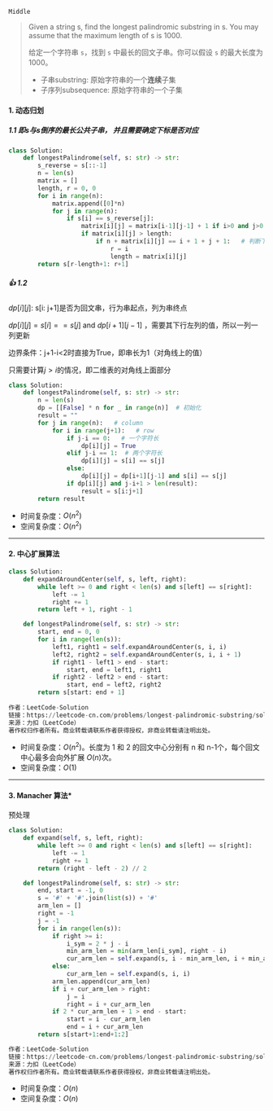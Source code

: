 `Middle`

> Given a string s, find the longest palindromic substring in s. You may assume that the maximum length of s is 1000.
>
> 给定一个字符串 `s`，找到 `s` 中最长的回文子串。你可以假设 `s` 的最大长度为 1000。
>
> - 子串substring: 原始字符串的一个**连续**子集
> - 子序列subsequence: 原始字符串的一个子集

#### 1. 动态归划

##### 1.1 即s与s倒序的**最长公共子串**， 并且需要确定下标是否对应

```python
class Solution:
    def longestPalindrome(self, s: str) -> str:
        s_reverse = s[::-1]
        n = len(s)
        matrix = []
        length, r = 0, 0
        for i in range(n):
            matrix.append([0]*n)
            for j in range(n):
                if s[i] == s_reverse[j]:
                    matrix[i][j] = matrix[i-1][j-1] + 1 if i>0 and j>0 else 1  # 公共子串长度
                    if matrix[i][j] > length:  
                        if n + matrix[i][j] == i + 1 + j + 1:   # 判断下标是否对应
                            r = i
                            length = matrix[i][j]
        return s[r-length+1: r+1]
```

##### :+1: 1.2

$dp[i][j]$: s[i: j+1]是否为回文串，行为串起点，列为串终点

$dp[i][j] = s[i]==s[j]$ and $dp[i+1][j-1]$ ，需要其下行左列的值，所以一列一列更新

边界条件：j+1-i<2时直接为True，即串长为1（对角线上的值）

只需要计算$j>i$的情况，即二维表的对角线上面部分

```python
class Solution:
    def longestPalindrome(self, s: str) -> str:
        n = len(s)
        dp = [[False] * n for _ in range(n)]  # 初始化
        result = ""
        for j in range(n):   # column
            for i in range(j+1):   # row
                if j-i == 0:   # 一个字符长
                    dp[i][j] = True
                elif j-i == 1:  # 两个字符长
                    dp[i][j] = s[i] == s[j]
                else:
                    dp[i][j] = dp[i+1][j-1] and s[i] == s[j]
                if dp[i][j] and j-i+1 > len(result):
                    result = s[i:j+1]
        return result
```

- 时间复杂度：$O(n^2)$
- 空间复杂度：$O(n^2)$

---

#### 2. 中心扩展算法

```python
class Solution:
    def expandAroundCenter(self, s, left, right):
        while left >= 0 and right < len(s) and s[left] == s[right]:
            left -= 1
            right += 1
        return left + 1, right - 1

    def longestPalindrome(self, s: str) -> str:
        start, end = 0, 0
        for i in range(len(s)):
            left1, right1 = self.expandAroundCenter(s, i, i)
            left2, right2 = self.expandAroundCenter(s, i, i + 1)
            if right1 - left1 > end - start:
                start, end = left1, right1
            if right2 - left2 > end - start:
                start, end = left2, right2
        return s[start: end + 1]
    
作者：LeetCode-Solution
链接：https://leetcode-cn.com/problems/longest-palindromic-substring/solution/zui-chang-hui-wen-zi-chuan-by-leetcode-solution/
来源：力扣（LeetCode）
著作权归作者所有。商业转载请联系作者获得授权，非商业转载请注明出处。
```

- 时间复杂度：$O(n^2)$。长度为 1 和 2 的回文中心分别有 n 和 n-1个，每个回文中心最多会向外扩展 $O(n)$次。
- 空间复杂度：$O(1)$

---

#### 3. Manacher 算法*

预处理

```python
class Solution:
    def expand(self, s, left, right):
        while left >= 0 and right < len(s) and s[left] == s[right]:
            left -= 1
            right += 1
        return (right - left - 2) // 2

    def longestPalindrome(self, s: str) -> str:
        end, start = -1, 0
        s = '#' + '#'.join(list(s)) + '#'
        arm_len = []
        right = -1
        j = -1
        for i in range(len(s)):
            if right >= i:
                i_sym = 2 * j - i
                min_arm_len = min(arm_len[i_sym], right - i)
                cur_arm_len = self.expand(s, i - min_arm_len, i + min_arm_len)
            else:
                cur_arm_len = self.expand(s, i, i)
            arm_len.append(cur_arm_len)
            if i + cur_arm_len > right:
                j = i
                right = i + cur_arm_len
            if 2 * cur_arm_len + 1 > end - start:
                start = i - cur_arm_len
                end = i + cur_arm_len
        return s[start+1:end+1:2]

作者：LeetCode-Solution
链接：https://leetcode-cn.com/problems/longest-palindromic-substring/solution/zui-chang-hui-wen-zi-chuan-by-leetcode-solution/
来源：力扣（LeetCode）
著作权归作者所有。商业转载请联系作者获得授权，非商业转载请注明出处。
```

- 时间复杂度：$O(n)$
- 空间复杂度：$O(n)$